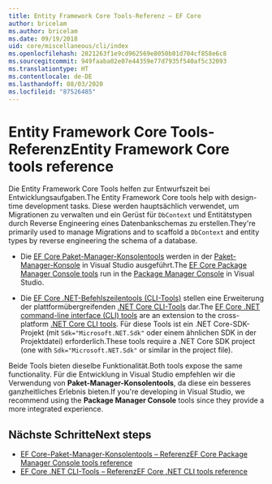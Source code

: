 ```yaml
---
title: Entity Framework Core Tools-Referenz – EF Core
author: bricelam
ms.author: bricelam
ms.date: 09/19/2018
uid: core/miscellaneous/cli/index
ms.openlocfilehash: 2821263f1e9cd962569e8050b01d704cf858e6c8
ms.sourcegitcommit: 949faaba02e07e44359e77d7935f540af5c32093
ms.translationtype: HT
ms.contentlocale: de-DE
ms.lasthandoff: 08/03/2020
ms.locfileid: "87526485"
---
```

# <a name="entity-framework-core-tools-reference"></a><span data-ttu-id="73ad6-102">Entity Framework Core Tools-Referenz</span><span class="sxs-lookup"><span data-stu-id="73ad6-102">Entity Framework Core tools reference</span></span>

<span data-ttu-id="73ad6-103">Die Entity Framework Core Tools helfen zur Entwurfszeit bei Entwicklungsaufgaben.</span><span class="sxs-lookup"><span data-stu-id="73ad6-103">The Entity Framework Core tools help with design-time development tasks.</span></span> <span data-ttu-id="73ad6-104">Diese werden hauptsächlich verwendet, um Migrationen zu verwalten und ein Gerüst für `DbContext` und Entitätstypen durch Reverse Engineering eines Datenbankschemas zu erstellen.</span><span class="sxs-lookup"><span data-stu-id="73ad6-104">They're primarily used to manage Migrations and to scaffold a `DbContext` and entity types by reverse engineering the schema of a database.</span></span>

* <span data-ttu-id="73ad6-105">Die [EF Core Paket-Manager-Konsolentools](powershell.md) werden in der [Paket-Manager-Konsole](/nuget/tools/package-manager-console) in Visual Studio ausgeführt.</span><span class="sxs-lookup"><span data-stu-id="73ad6-105">The [EF Core Package Manager Console tools](powershell.md) run in the [Package Manager Console](/nuget/tools/package-manager-console) in Visual Studio.</span></span>

* <span data-ttu-id="73ad6-106">Die [EF Core .NET-Befehlszeilentools (CLI-Tools)](dotnet.md) stellen eine Erweiterung der plattformübergreifenden [.NET Core CLI-Tools](/dotnet/core/tools/) dar.</span><span class="sxs-lookup"><span data-stu-id="73ad6-106">The [EF Core .NET command-line interface (CLI) tools](dotnet.md) are an extension to the cross-platform [.NET Core CLI tools](/dotnet/core/tools/).</span></span> <span data-ttu-id="73ad6-107">Für diese Tools ist ein .NET Core-SDK-Projekt (mit `Sdk="Microsoft.NET.Sdk"` oder einem ähnlichen SDK in der Projektdatei) erforderlich.</span><span class="sxs-lookup"><span data-stu-id="73ad6-107">These tools require a .NET Core SDK project (one with `Sdk="Microsoft.NET.Sdk"` or similar in the project file).</span></span>

<span data-ttu-id="73ad6-108">Beide Tools bieten dieselbe Funktionalität.</span><span class="sxs-lookup"><span data-stu-id="73ad6-108">Both tools expose the same functionality.</span></span> <span data-ttu-id="73ad6-109">Für die Entwicklung in Visual Studio empfehlen wir die Verwendung von **Paket-Manager-Konsolentools**, da diese ein besseres ganzheitliches Erlebnis bieten.</span><span class="sxs-lookup"><span data-stu-id="73ad6-109">If you're developing in Visual Studio, we recommend using the **Package Manager Console** tools since they provide a more integrated experience.</span></span>

## <a name="next-steps"></a><span data-ttu-id="73ad6-110">Nächste Schritte</span><span class="sxs-lookup"><span data-stu-id="73ad6-110">Next steps</span></span>

* [<span data-ttu-id="73ad6-111">EF Core-Paket-Manager-Konsolentools – Referenz</span><span class="sxs-lookup"><span data-stu-id="73ad6-111">EF Core Package Manager Console tools reference</span></span>](powershell.md)
* [<span data-ttu-id="73ad6-112">EF Core .NET CLI-Tools – Referenz</span><span class="sxs-lookup"><span data-stu-id="73ad6-112">EF Core .NET CLI tools reference</span></span>](dotnet.md)
